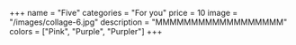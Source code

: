 +++
name = "Five"
categories = "For you"
price = 10
image = "/images/collage-6.jpg"
description = "MMMMMMMMMMMMMMMMMM"
colors = ["Pink", "Purple", "Purpler"]
+++
